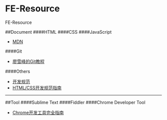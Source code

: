 # FE-Resource
FE-Resource


##Document
####HTML
####CSS
####JavaScript
* [MDN](https://developer.mozilla.org/zh-CN/docs/Web/JavaScript)

####Git
* [廖雪峰的Git教程](http://www.liaoxuefeng.com/wiki/0013739516305929606dd18361248578c67b8067c8c017b000/)

####Others
* [开发规范](http://alloyteam.github.io/CodeGuide/)
* [HTML/CSS开发规范指南](https://github.com/doyoe/html-css-guide)

---
##Tool
####Sublime Text
####Fiddler
####Chrome Developer Tool
* [Chrome开发工具完全指南](https://www.zhihu.com/question/34682699/answer/81858413?)

